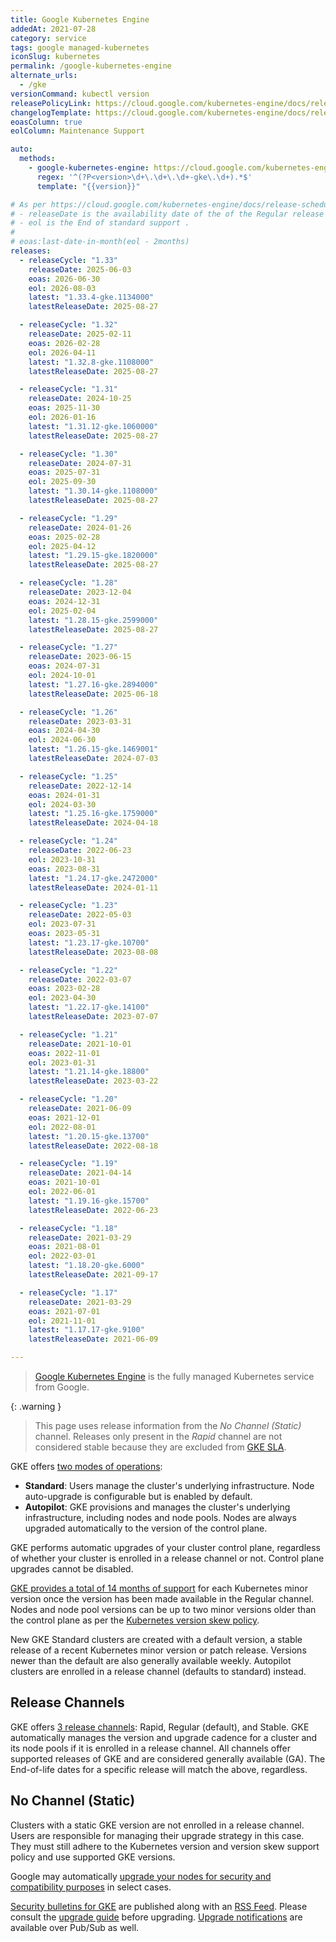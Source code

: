 ```yaml
---
title: Google Kubernetes Engine
addedAt: 2021-07-28
category: service
tags: google managed-kubernetes
iconSlug: kubernetes
permalink: /google-kubernetes-engine
alternate_urls:
  - /gke
versionCommand: kubectl version
releasePolicyLink: https://cloud.google.com/kubernetes-engine/docs/release-schedule
changelogTemplate: https://cloud.google.com/kubernetes-engine/docs/release-notes-nochannel
eoasColumn: true
eolColumn: Maintenance Support

auto:
  methods:
    - google-kubernetes-engine: https://cloud.google.com/kubernetes-engine/docs/release-notes-nochannel
      regex: '^(?P<version>\d+\.\d+\.\d+-gke\.\d+).*$'
      template: "{{version}}"

# As per https://cloud.google.com/kubernetes-engine/docs/release-schedule:
# - releaseDate is the availability date of the of the Regular release channel,
# - eol is the End of standard support .
#
# eoas:last-date-in-month(eol - 2months)
releases:
  - releaseCycle: "1.33"
    releaseDate: 2025-06-03
    eoas: 2026-06-30
    eol: 2026-08-03
    latest: "1.33.4-gke.1134000"
    latestReleaseDate: 2025-08-27

  - releaseCycle: "1.32"
    releaseDate: 2025-02-11
    eoas: 2026-02-28
    eol: 2026-04-11
    latest: "1.32.8-gke.1108000"
    latestReleaseDate: 2025-08-27

  - releaseCycle: "1.31"
    releaseDate: 2024-10-25
    eoas: 2025-11-30
    eol: 2026-01-16
    latest: "1.31.12-gke.1060000"
    latestReleaseDate: 2025-08-27

  - releaseCycle: "1.30"
    releaseDate: 2024-07-31
    eoas: 2025-07-31
    eol: 2025-09-30
    latest: "1.30.14-gke.1108000"
    latestReleaseDate: 2025-08-27

  - releaseCycle: "1.29"
    releaseDate: 2024-01-26
    eoas: 2025-02-28
    eol: 2025-04-12
    latest: "1.29.15-gke.1820000"
    latestReleaseDate: 2025-08-27

  - releaseCycle: "1.28"
    releaseDate: 2023-12-04
    eoas: 2024-12-31
    eol: 2025-02-04
    latest: "1.28.15-gke.2599000"
    latestReleaseDate: 2025-08-27

  - releaseCycle: "1.27"
    releaseDate: 2023-06-15
    eoas: 2024-07-31
    eol: 2024-10-01
    latest: "1.27.16-gke.2894000"
    latestReleaseDate: 2025-06-18

  - releaseCycle: "1.26"
    releaseDate: 2023-03-31
    eoas: 2024-04-30
    eol: 2024-06-30
    latest: "1.26.15-gke.1469001"
    latestReleaseDate: 2024-07-03

  - releaseCycle: "1.25"
    releaseDate: 2022-12-14
    eoas: 2024-01-31
    eol: 2024-03-30
    latest: "1.25.16-gke.1759000"
    latestReleaseDate: 2024-04-18

  - releaseCycle: "1.24"
    releaseDate: 2022-06-23
    eol: 2023-10-31
    eoas: 2023-08-31
    latest: "1.24.17-gke.2472000"
    latestReleaseDate: 2024-01-11

  - releaseCycle: "1.23"
    releaseDate: 2022-05-03
    eol: 2023-07-31
    eoas: 2023-05-31
    latest: "1.23.17-gke.10700"
    latestReleaseDate: 2023-08-08

  - releaseCycle: "1.22"
    releaseDate: 2022-03-07
    eoas: 2023-02-28
    eol: 2023-04-30
    latest: "1.22.17-gke.14100"
    latestReleaseDate: 2023-07-07

  - releaseCycle: "1.21"
    releaseDate: 2021-10-01
    eoas: 2022-11-01
    eol: 2023-01-31
    latest: "1.21.14-gke.18800"
    latestReleaseDate: 2023-03-22

  - releaseCycle: "1.20"
    releaseDate: 2021-06-09
    eoas: 2021-12-01
    eol: 2022-08-01
    latest: "1.20.15-gke.13700"
    latestReleaseDate: 2022-08-18

  - releaseCycle: "1.19"
    releaseDate: 2021-04-14
    eoas: 2021-10-01
    eol: 2022-06-01
    latest: "1.19.16-gke.15700"
    latestReleaseDate: 2022-06-23

  - releaseCycle: "1.18"
    releaseDate: 2021-03-29
    eoas: 2021-08-01
    eol: 2022-03-01
    latest: "1.18.20-gke.6000"
    latestReleaseDate: 2021-09-17

  - releaseCycle: "1.17"
    releaseDate: 2021-03-29
    eoas: 2021-07-01
    eol: 2021-11-01
    latest: "1.17.17-gke.9100"
    latestReleaseDate: 2021-06-09

---
```


> [Google Kubernetes Engine](https://cloud.google.com/kubernetes-engine) is the fully managed Kubernetes service from Google.

{: .warning }

> This page uses release information from the _No Channel (Static)_ channel.
> Releases only present in the _Rapid_ channel are not considered stable
> because they are excluded from [GKE SLA](https://cloud.google.com/kubernetes-engine/sla).

GKE offers [two modes of operations](https://cloud.google.com/kubernetes-engine/docs/concepts/autopilot-overview#comparison):

- **Standard**: Users manage the cluster's underlying infrastructure.
  Node auto-upgrade is configurable but is enabled by default.
- **Autopilot**: GKE provisions and manages the cluster's underlying infrastructure, including nodes and node pools.
  Nodes are always upgraded automatically to the version of the control plane.

GKE performs automatic upgrades of your cluster control plane, regardless of whether your cluster is enrolled in a release channel or not.
Control plane upgrades cannot be disabled.

[GKE provides a total of 14 months of support](https://cloud.google.com/kubernetes-engine/versioning) for each Kubernetes minor version
once the version has been made available in the Regular channel.
Nodes and node pool versions can be up to two minor versions older than the control plane
as per the [Kubernetes version skew policy](https://kubernetes.io/releases/version-skew-policy/).

New GKE Standard clusters are created with a default version, a stable release of a recent Kubernetes minor version or patch release.
Versions newer than the default are also generally available weekly.
Autopilot clusters are enrolled in a release channel (defaults to standard) instead.

## Release Channels

GKE offers [3 release channels](https://cloud.google.com/kubernetes-engine/docs/concepts/release-channels): Rapid, Regular (default), and Stable.
GKE automatically manages the version and upgrade cadence for a cluster and its node pools if it is enrolled in a release channel.
All channels offer supported releases of GKE and are considered generally available (GA).
The End-of-life dates for a specific release will match the above, regardless.

## No Channel (Static)

Clusters with a static GKE version are not enrolled in a release channel.
Users are responsible for managing their upgrade strategy in this case.
They must still adhere to the Kubernetes version and version skew support policy and use supported GKE versions.

Google may automatically [upgrade your nodes for security and compatibility purposes](https://cloud.google.com/kubernetes-engine/upgrades#automatic_node_upgrades_for_security_and_compatibility) in select cases.

[Security bulletins for GKE](https://cloud.google.com/anthos/clusters/docs/security-bulletins)
are published along with an [RSS Feed](https://cloud.google.com/feeds/anthos-gke-security-bulletins.xml).
Please consult the [upgrade guide](https://cloud.google.com/kubernetes-engine/upgrades) before upgrading.
[Upgrade notifications](https://cloud.google.com/kubernetes-engine/docs/concepts/cluster-notifications) are available over Pub/Sub as well.
